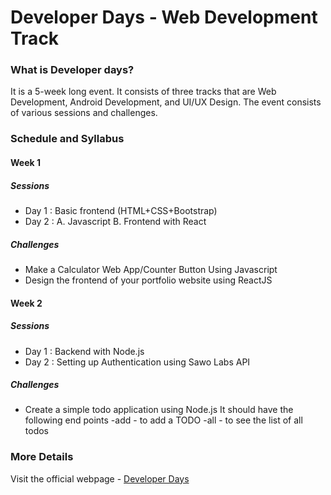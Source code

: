 # Developer Days - Web Development Track

### What is Developer days?
It is a 5-week long event. It consists of three tracks that are Web Development, Android Development, and UI/UX Design. The event consists of various sessions and challenges.

### Schedule and Syllabus

#### Week 1

##### Sessions
- Day 1 : Basic frontend (HTML+CSS+Bootstrap)
- Day 2 : 
    A. Javascript
    B. Frontend with React   
##### Challenges
- Make a Calculator Web App/Counter Button Using Javascript
- Design the frontend of your portfolio website using ReactJS

#### Week 2

##### Sessions
- Day 1 : Backend with Node.js
- Day 2 : Setting up Authentication using Sawo Labs API  
##### Challenges
- Create a simple todo application using Node.js
It should have the following end points
-add - to add a TODO
-all - to see the list of all todos


### More Details
Visit the official webpage - [Developer Days](https://developerdays.tech/track/0)
